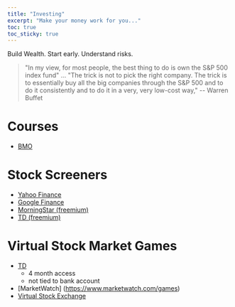 ```yaml
---
title: "Investing"
excerpt: "Make your money work for you..."
toc: true
toc_sticky: true
---
```


Build Wealth. Start early. Understand risks.

> "In my view, for most people, the best thing to do is own the S&P 500 index fund" ... "The trick is not to pick the right company. The trick is to essentially buy all the big companies through the S&P 500 and to do it consistently and to do it in a very, very low-cost way," -- Warren Buffet


# Courses
- [BMO](https://www.bmo.com/main/personal/investments/learning-centre/online-investing-courses/)

# Stock Screeners
- [Yahoo Finance](https://finance.yahoo.com/)
- [Google Finance](https://www.google.com/finance/)
- [MorningStar (freemium)](https://www.morningstar.ca/ca/)
- [TD (freemium)](https://marketsandresearch.td.com/tdwca/Public/Stocks/Overview/ca/td)

# Virtual Stock Market Games
- [TD](https://virtualstockmarket.tdbank.com/)
    - 4 month access
    - not tied to bank account
- [MarketWatch] (https://www.marketwatch.com/games)
- [Virtual Stock Exchange](https://virtual-stock-exchange.com/)

